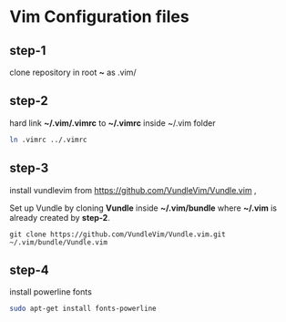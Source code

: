 # Vim Configuration files

## step-1
clone repository in root **~** as .vim/

## step-2 
hard link **~/.vim/.vimrc** to **~/.vimrc**
inside ~/.vim folder
```bash
ln .vimrc ../.vimrc
``` 
## step-3
install vundlevim from https://github.com/VundleVim/Vundle.vim , 

Set up Vundle by cloning **Vundle** inside **~/.vim/bundle** where **~/.vim** is already created by **step-2**.

`
git clone https://github.com/VundleVim/Vundle.vim.git ~/.vim/bundle/Vundle.vim
`
## step-4
install powerline fonts
```bash
sudo apt-get install fonts-powerline
```
